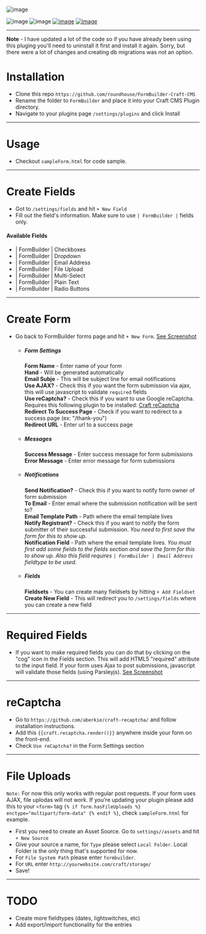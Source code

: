 ![image](http://vadim-dev.s3.amazonaws.com/formbuilder/formBuilder_logo.png)

![image](https://img.shields.io/badge/version-1.4.1-brightgreen.svg)
![image](https://img.shields.io/packagist/v/roundhouse/formbuilder.svg)
[![image](https://img.shields.io/badge/documentation-read-ff69b4.svg)](http://roundhouse.github.io/FormBuilder-Craft-CMS/)
[![image](https://img.shields.io/github/license/mashape/apistatus.svg)](http://opensource.org/licenses/MIT)

***

**Note** - I have updated a lot of the code so if you have already been using this pluging you'll need to uninstall it first and install it again. Sorry, but there were a lot of changes and creating db migrations was not an option. 

# Installation

* Clone this repo `https://github.com/roundhouse/FormBuilder-Craft-CMS`
* Rename the folder to `FormBuilder` and place it into your Craft CMS Plugin directory.
* Navigate to your plugins page `/settings/plugins` and click Install

***

# Usage

* Checkout `sampleForm.html` for code sample.

***


# Create Fields

* Got to `/settings/fields` and hit `+ New Field`
* Fill out the field's information. Make sure to use `| FormBuilder |` fields only.

#### Available Fields

* | FormBuilder | Checkboxes
* | FormBuilder | Dropdown
* | FormBuilder | Email Address
* | FormBuilder | File Upload
* | FormBuilder | Multi-Select
* | FormBuilder | Plain Text
* | FormBuilder | Radio Buttons

***

# Create Form

* Go back to FormBuilder forms page and hit `+ New Form`. [See Screenshot](http://vadim-dev.s3.amazonaws.com/formbuilder/1.3.png)

  * ##### Form Settings
  
    **Form Name** - Enter name of your form<br />
    **Hand** - Will be generated automatically<br />
    **Email Subje** - This will be subject line for email notifications<br />
    **Use AJAX?** - Check this if you want the form submission via ajax, this will use javascript to validate `required` fields<br />
    **Use reCaptcha?** - Check this if you want to use Google reCaptcha. Requires this following plugin to be installed: [Craft reCaptcha](https://github.com/aberkie/craft-recaptcha/) <br />
    **Redirect To Success Page** - Check if you want to redirect to a success page (ex: "/thank-you")<br />
    **Redirect URL** - Enter url to a success page<br />
    
  * ##### Messages
    **Success Message** - Enter success message for form submissions<br />
    **Error Message** - Enter error message for form submissions<br />
    
  * ##### Notifications
    **Send Notification?** - Check this if you want to notify form owner of form submission<br />
    **To Email** - Enter email where the submission notification will be sent to?<br />
    **Email Template Path** - Path where the email template lives<br />
    **Notify Registrant?** - Check this if you want to notify the form submitter of their successful submission. *You need to first save the form for this to show up.*<br />
    **Notification Field** - Path where the email template lives. *You must first add some fields to the fields section and save the form for this to show up. Also this field requires `| FormBuilder | Email Address` fieldtype to be used.*<br />
  
  * ##### Fields
    **Fieldsets** - You can create many fieldsets by hitting `+ Add Fieldset`<br />
    **Create New Field** - This will redirect you to `/settings/fields` where you can create a new field

***

# Required Fields

* If you want to make required fields you can do that by clicking on the "cog" icon in the Fields section. This will add HTML5 "required" attribute to the input field. If your form uses Ajax to post submissions, javascript will validate those fields (using Parsleyjs). [See Screenshot](http://vadim-dev.s3.amazonaws.com/formbuilder/1.4.png)

***

# reCaptcha

* Go to `https://github.com/aberkie/craft-recaptcha/` and follow installation instructions.
* Add this `{{craft.recaptcha.render()}}` anywhere inside your form on the front-end.
* Check `Use reCaptcha?` in the Form Settings section

***

# File Uploads

`Note:` For now this only works with regular post requests. If your form uses AJAX, file uplodas will not work. If you're updating your plugin please add this to your `<form>` tag `{% if form.hasFileUploads %} enctype="multipart/form-data" {% endif %}`, check `sampleForm.html` for example.

* First you need to create an Asset Source. Go to `settings//assets` and hit `+ New Source`
* Give your source a name, for `Type` please select `Local Folder`. Local Folder is the only thing that's supported for now.
* For `File System Path` please enter `formbuilder`.
* For `URL` enter `http://yourwebsite.com/craft/storage/`
* Save!

***

# TODO

* Create more fieldtypes (dates, lightswitches, etc)
* Add export/import functionality for the entries
